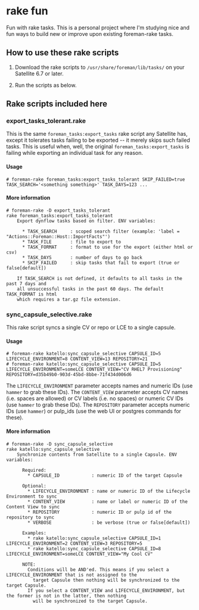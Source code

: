 # rake fun

Fun with rake tasks. This is a personal project where I'm studying nice and fun ways to build new or improve upon existing foreman-rake tasks.

## How to use these rake scripts

1. Download the rake scripts to `/usr/share/foreman/lib/tasks/` on your Satellite 6.7 or later.

2. Run the scripts as below.


## Rake scripts included here

### export_tasks_tolerant.rake
This is the same `foreman_tasks:export_tasks` rake script any Satellite has, except it tolerates tasks failing to be exported -- it merely skips such failed tasks. This is useful when, well, the original `foreman_tasks:export_tasks` is failing while exporting an individual task for any reason.

#### Usage
~~~
# foreman-rake foreman_tasks:export_tasks_tolerant SKIP_FAILED=true TASK_SEARCH='<something something>' TASK_DAYS=123 ...
~~~

#### More information
~~~
# foreman-rake -D export_tasks_tolerant
rake foreman_tasks:export_tasks_tolerant
    Export dynflow tasks based on filter. ENV variables:
    
      * TASK_SEARCH     : scoped search filter (example: 'label = "Actions::Foreman::Host::ImportFacts"')
      * TASK_FILE       : file to export to
      * TASK_FORMAT     : format to use for the export (either html or csv)
      * TASK_DAYS       : number of days to go back
      * SKIP_FAILED     : skip tasks that fail to export (true or false[default])
    
    If TASK_SEARCH is not defined, it defaults to all tasks in the past 7 days and
    all unsuccessful tasks in the past 60 days. The default TASK_FORMAT is html
    which requires a tar.gz file extension.
~~~
 

### sync_capsule_selective.rake
This rake script syncs a single CV or repo or LCE to a single capsule.

#### Usage
~~~
# foreman-rake katello:sync_capsule_selective CAPSULE_ID=5 LIFECYCLE_ENVIRONMENT=8 CONTENT_VIEW=13 REPOSITORY=21
# foreman-rake katello:sync_capsule_selective CAPSULE_ID=5 LIFECYCLE_ENVIRONMENT=someLCE CONTENT_VIEW="CV RHEL7 Provisioning" REPOSITORY=d35b49b0-903d-45bd-8bbe-71f434d006d6
~~~

The `LIFECYCLE_ENVIRONMENT` parameter accepts names and numeric IDs (use `hammer` to grab these IDs).
The `CONTENT_VIEW` parameter accepts CV names (i.e. spaces are allowed) or CV labels (i.e. no spaces) or numeric CV IDs (use `hammer` to grab these IDs).
The `REPOSITORY` parameter accepts numeric IDs (use `hammer`) or pulp_ids (use the web UI or postgres commands for these).

#### More information
~~~
# foreman-rake -D sync_capsule_selective
rake katello:sync_capsule_selective
    Synchronize contents from Satellite to a single Capsule. ENV variables:
    
      Required:
        * CAPSULE_ID            : numeric ID of the target Capsule
    
      Optional:
        * LIFECYCLE_ENVIRONMENT : name or numeric ID of the Lifecycle Environment to sync
        * CONTENT_VIEW          : name or label or numeric ID of the Content View to sync
        * REPOSITORY            : numeric ID or pulp id of the repository to sync
        * VERBOSE               : be verbose (true or false[default])
    
      Examples:
        * rake katello:sync_capsule_selective CAPSULE_ID=1 LIFECYCLE_ENVIRONMENT=2 CONTENT_VIEW=3 REPOSITORY=5
        * rake katello:sync_capsule_selective CAPSULE_ID=8 LIFECYCLE_ENVIRONMENT=someLCE CONTENT_VIEW="My Cool CV"
    
      NOTE:
        Conditions will be AND'ed. This means if you select a LIFECYCLE_ENVIRONMENT that is not assigned to the
          target Capsule then nothing will be synchronized to the target Capsule.
        If you select a CONTENT_VIEW and LIFECYCLE_ENVIRONMENT, but the former is not in the latter, then nothing
          will be synchronized to the target Capsule.
~~~
